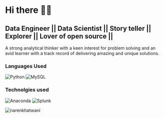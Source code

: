 # Hi there :raising_hand_man:
## Data Engineer || Data Scientist || Story teller || Explorer || Lover of open source ||

<html>
A strong analytical thinker with a keen interest for problem solving and an avid learner with a track record of 
delivering amazing and unique solutions.
</html>
<br>

### Languages Used
![Python](https://img.shields.io/badge/python-3670A0?style=for-the-badge&logo=python&logoColor=ffdd54)
![MySQL](https://img.shields.io/badge/mysql-%2300f.svg?style=for-the-badge&logo=mysql&logoColor=white)

### Technolgies used
![Anaconda](https://img.shields.io/badge/Anaconda-%2344A833.svg?style=for-the-badge&logo=anaconda&logoColor=white)
![Splunk](https://img.shields.io/badge/Splunk-%2344A834.svg?style=for-the-badge&logo=splunk&logoColor=ffdd54)


<img align="left" src="https://github-readme-stats.vercel.app/api?username=narenkhatwani&show_icons=true&theme=blue-green" alt="narenkhatwani" /><br/>
